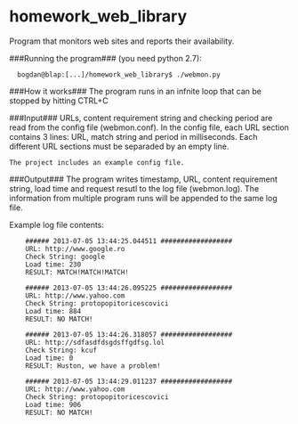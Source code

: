 homework_web_library
====================

Program that monitors web sites and reports their availability.

###Running the program###
(you need python 2.7):
      
      bogdan@blap:[...]/homework_web_library$ ./webmon.py


###How it works###
  The program runs in an infnite loop that can be stopped by hitting CTRL+C
    
###Input###
  URLs, content requirement string and checking period are read from the config file (webmon.conf).
  In the config file, each URL section contains 3 lines: URL, match string and period in milliseconds.
  Each different URL sections must be separaded by an empty line.

    The project includes an example config file.
  
###Output###
  The program writes timestamp, URL, content requirement string, load time and request resutl to the log file (webmon.log).
  The information from multiple program runs will be appended to the same log file.
    
  Example log file contents:
  
        ###### 2013-07-05 13:44:25.044511 ##################
        URL: http://www.google.ro
        Check String: google
        Load time: 230
        RESULT: MATCH!MATCH!MATCH!
        
        ###### 2013-07-05 13:44:26.095225 ##################
        URL: http://www.yahoo.com
        Check String: protopopitoricescovici
        Load time: 884
        RESULT: NO MATCH!
        
        ###### 2013-07-05 13:44:26.318057 ##################
        URL: http://sdfasdfdsgdsffgdfsg.lol
        Check String: kcuf
        Load time: 0
        RESULT: Huston, we have a problem!
        
        ###### 2013-07-05 13:44:29.011237 ##################
        URL: http://www.yahoo.com
        Check String: protopopitoricescovici
        Load time: 906
        RESULT: NO MATCH!


